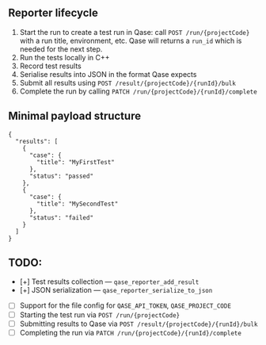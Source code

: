 ## Reporter lifecycle

1. Start the run to create a test run in Qase: call `POST /run/{projectCode}` with a run title, environment, etc. Qase will returns a `run_id` which is needed for the next step.
2. Run the tests locally in C++
3. Record test results
4. Serialise results into JSON in the format Qase expects
5. Submit all results using `POST /result/{projectCode}/{runId}/bulk`
6. Complete the run by calling `PATCH /run/{projectCode}/{runId}/complete`

## Minimal payload structure

```
{
  "results": [
    {
      "case": {
        "title": "MyFirstTest"
      },
      "status": "passed"
    },
    {
      "case": {
        "title": "MySecondTest"
      },
      "status": "failed"
    }
  ]
}
```

## TODO:

- [+] Test results collection — `qase_reporter_add_result`
- [+] JSON serialization — `qase_reporter_serialize_to_json`
- [ ] Support for the file config for `QASE_API_TOKEN`, `QASE_PROJECT_CODE`
- [ ] Starting the test run via `POST /run/{projectCode}`
- [ ] Submitting results to Qase via `POST /result/{projectCode}/{runId}/bulk`
- [ ] Completing the run via `PATCH /run/{projectCode}/{runId}/complete`
